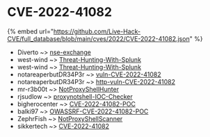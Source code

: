 # CVE-2022-41082
{% embed url="https://github.com/Live-Hack-CVE/full_database/blob/main/cves/2022/CVE-2022-41082.json" %}

* Diverto ~> [nse-exchange](https://www.alice-snow.ru/2022/database/cve-2022-41082/nse-exchange-diverto)
* west-wind ~> [Threat-Hunting-With-Splunk](https://www.alice-snow.ru/2022/database/cve-2022-41082/threat-hunting-with-splunk-west-wind)
* west-wind ~> [Threat-Hunting-With-Splunk](https://www.alice-snow.ru/2022/database/cve-2022-41082/threat-hunting-with-splunk-west-wind)
* notareaperbutDR34P3r ~> [vuln-CVE-2022-41082](https://www.alice-snow.ru/2022/database/cve-2022-41082/vuln-cve-2022-41082-notareaperbutdr34p3r)
* notareaperbutDR34P3r ~> [http-vuln-CVE-2022-41082](https://www.alice-snow.ru/2022/database/cve-2022-41082/http-vuln-cve-2022-41082-notareaperbutdr34p3r)
* mr-r3b00t ~> [NotProxyShellHunter](https://www.alice-snow.ru/2022/database/cve-2022-41082/notproxyshellhunter-mr-r3b00t)
* rjsudlow ~> [proxynotshell-IOC-Checker](https://www.alice-snow.ru/2022/database/cve-2022-41082/proxynotshell-ioc-checker-rjsudlow)
* bigherocenter ~> [CVE-2022-41082-POC](https://www.alice-snow.ru/2022/database/cve-2022-41082/cve-2022-41082-poc-bigherocenter)
* balki97 ~> [OWASSRF-CVE-2022-41082-POC](https://www.alice-snow.ru/2022/database/cve-2022-41082/owassrf-cve-2022-41082-poc-balki97)
* ZephrFish ~> [NotProxyShellScanner](https://www.alice-snow.ru/2022/database/cve-2022-41082/notproxyshellscanner-zephrfish)
* sikkertech ~> [CVE-2022-41082](https://www.alice-snow.ru/2022/database/cve-2022-41082/cve-2022-41082-sikkertech)